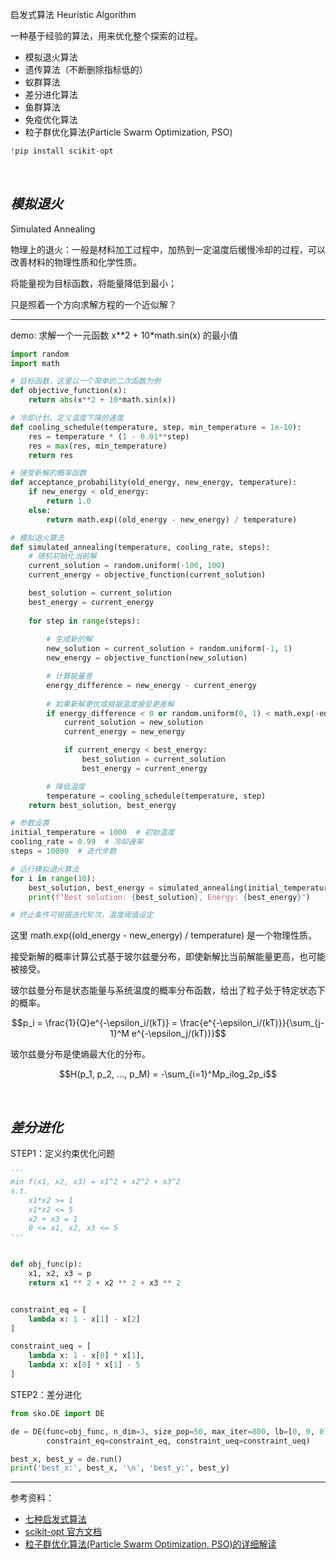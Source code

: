 
启发式算法 Heuristic Algorithm

一种基于经验的算法，用来优化整个探索的过程。

- 模拟退火算法
- 遗传算法（不断删除指标低的）
- 蚁群算法
- 差分进化算法
- 鱼群算法
- 免疫优化算法
- 粒子群优化算法(Particle Swarm Optimization, PSO) 




```python
!pip install scikit-opt
```


</br>

## _模拟退火_

Simulated Annealing

物理上的退火：一般是材料加工过程中，加热到一定温度后缓慢冷却的过程，可以改善材料的物理性质和化学性质。

将能量视为目标函数，将能量降低到最小；

只是照着一个方向求解方程的一个近似解？


-------------

demo: 求解一个一元函数 x\*\*2 + 10\*math.sin(x) 的最小值

```python
import random
import math

# 目标函数，这里以一个简单的二次函数为例
def objective_function(x):
    return abs(x**2 + 10*math.sin(x))

# 冷却计划，定义温度下降的速度
def cooling_schedule(temperature, step, min_temperature = 1e-10):
    res = temperature * (1 - 0.01**step)
    res = max(res, min_temperature)
    return res

# 接受新解的概率函数
def acceptance_probability(old_energy, new_energy, temperature):
    if new_energy < old_energy:
        return 1.0
    else:
        return math.exp((old_energy - new_energy) / temperature)

# 模拟退火算法
def simulated_annealing(temperature, cooling_rate, steps):
    # 随机初始化当前解
    current_solution = random.uniform(-100, 100)
    current_energy = objective_function(current_solution)

    best_solution = current_solution
    best_energy = current_energy
    
    for step in range(steps):
        
        # 生成新的解
        new_solution = current_solution + random.uniform(-1, 1)
        new_energy = objective_function(new_solution)

        # 计算能量差
        energy_difference = new_energy - current_energy
        
        # 如果新解更优或根据温度接受更差解
        if energy_difference < 0 or random.uniform(0, 1) < math.exp(-energy_difference / temperature):
            current_solution = new_solution
            current_energy = new_energy

            if current_energy < best_energy:
                best_solution = current_solution
                best_energy = current_energy

        # 降低温度
        temperature = cooling_schedule(temperature, step)
    return best_solution, best_energy

# 参数设置
initial_temperature = 1000  # 初始温度
cooling_rate = 0.99  # 冷却速率
steps = 10000  # 迭代步数

# 运行模拟退火算法
for i in range(10):
    best_solution, best_energy = simulated_annealing(initial_temperature, cooling_rate, steps)
    print(f"Best solution: {best_solution}, Energy: {best_energy}")

# 终止条件可根据迭代轮次，温度阈值设定
```

这里 math.exp((old_energy - new_energy) / temperature) 是一个物理性质。

接受新解的概率计算公式基于玻尔兹曼分布，即使新解比当前解能量更高，也可能被接受。

玻尔兹曼分布是状态能量与系统温度的概率分布函数，给出了粒子处于特定状态下的概率。

$$p_i = \frac{1}{Q}e^{-\epsilon_i/(kT)} = \frac{e^{-\epsilon_i/(kT)}}{\sum_{j-1}^M e^{-\epsilon_j/(kT)}}$$

玻尔兹曼分布是使熵最大化的分布。

$$H(p_1, p_2, ..., p_M) = -\sum_{i=1}^Mp_ilog_2p_i$$







</br>

## _差分进化_

STEP1：定义约束优化问题
```python
'''
min f(x1, x2, x3) = x1^2 + x2^2 + x3^2
s.t.
    x1*x2 >= 1
    x1*x2 <= 5
    x2 + x3 = 1
    0 <= x1, x2, x3 <= 5
'''


def obj_func(p):
    x1, x2, x3 = p
    return x1 ** 2 + x2 ** 2 + x3 ** 2


constraint_eq = [
    lambda x: 1 - x[1] - x[2]
]

constraint_ueq = [
    lambda x: 1 - x[0] * x[1],
    lambda x: x[0] * x[1] - 5
]
```

STEP2：差分进化
```python
from sko.DE import DE

de = DE(func=obj_func, n_dim=3, size_pop=50, max_iter=800, lb=[0, 0, 0], ub=[5, 5, 5],
        constraint_eq=constraint_eq, constraint_ueq=constraint_ueq)

best_x, best_y = de.run()
print('best_x:', best_x, '\n', 'best_y:', best_y)
```





----------------

参考资料：
- [七种启发式算法](https://zhuanlan.zhihu.com/p/371637604)
- [scikit-opt 官方文档](https://scikit-opt.github.io/scikit-opt/#/zh/README)
- [粒子群优化算法(Particle Swarm Optimization, PSO)的详细解读](https://zhuanlan.zhihu.com/p/346355572)